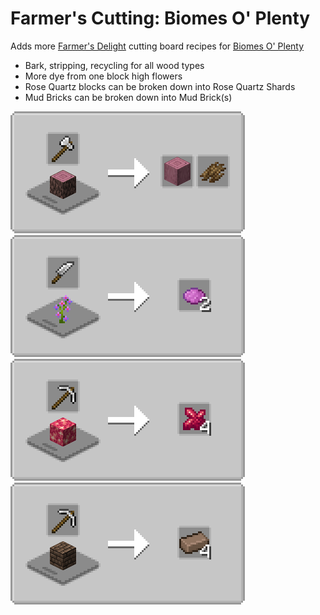 # Farmer's Cutting: Biomes O' Plenty
Adds more [Farmer's Delight](https://modrinth.com/mod/farmers-delight) cutting board recipes for [Biomes O' Plenty](https://modrinth.com/mod/biomes-o-plenty)

- Bark, stripping, recycling for all wood types
- More dye from one block high flowers
- Rose Quartz blocks can be broken down into Rose Quartz Shards
- Mud Bricks can be broken down into Mud Brick(s)

![Flower Cutting](media/woodcutting.png) ![Wood Cutting](media/flowercutting.png) ![Rose Quartz Cutting](media/rosequartzcutting.png) ![Mud Bricks Cutting](media/mudbrickscutting.png)